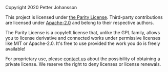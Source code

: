 Copyright 2020 Petter Johansson 

This project is licensed under [the Parity License](LICENSE-PARITY.md). Third-party contributions are licensed under [Apache-2.0](LICENSE-APACHE.txt) and belong to their respective authors.

The Parity License is a copyleft license that, unlike the GPL family, allows you to license derivative and connected works under permissive licenses like MIT or Apache-2.0. It's free to use provided the work you do is freely available!

For proprietary use, please [contact us](&#109;&#97;&#105;&#108;&#116;&#111;&#58;&#112;&#106;&#111;&#104;&#97;&#110;&#115;&#115;&#111;&#110;&#64;&#102;&#97;&#115;&#116;&#109;&#97;&#105;&#108;&#46;&#99;&#111;&#109;) about the possibility of obtaining a private license. We reserve the right to deny licenses or license renewals.
